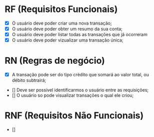# RF (Requisitos Funcionais)

- [x] O usuário deve poder criar uma nova transação;
- [x] O usuário deve poder obter um resumo da sua conta;
- [x] O usuário deve poder listar todas as transações que já ocorreram
- [x] O usuário deve poder vizualizar uma transação única;

# RN (Regras de negócio)

- [x] A transação pode ser do tipo crédito que somará ao valor total, ou débito subtrairá;
- [] Deve ser possível identificarmos o usuário entre as requisições;
- [] O usuário so pode visualizar transações o qual ele criou;

# RNF (Requisitos Não Funcionais)

- []
